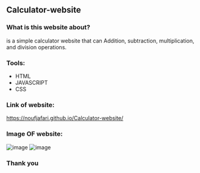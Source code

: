 ## Calculator-website
### What is this website about?
is a simple calculator website that can Addition, subtraction, multiplication, and division operations.

### Tools: 
- HTML
- JAVASCRIPT
- CSS
  
### Link of website: 
https://noufjafari.github.io/Calculator-website/ 

### Image OF website:
![image](https://github.com/noufjafari/Calculator-website/assets/140402511/d526751b-321a-4b18-89ee-fe05a3e4f93d)
![image](https://github.com/noufjafari/Calculator-website/assets/140402511/c334cc7b-07e3-49a8-beb5-2f56c97223ed)

### Thank you
